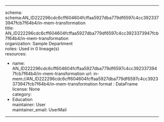 


---  
schema: schema:AN_ID222296cdc6cff604604fcffaa5927dba779df6597c4cc3923373947fcb7f64b4/in-mem-transformation  
title: AN_ID222296cdc6cff604604fcffaa5927dba779df6597c4cc3923373947fcb7f64b4/in-mem-transformation  
organization: Sample Department  
notes: Used in 0 lineage(s)  
resources:  
  - name: AN_ID222296cdc6cff604604fcffaa5927dba779df6597c4cc3923373947fcb7f64b4/in-mem-transformation 
    url: in-mem://AN_ID222296cdc6cff604604fcffaa5927dba779df6597c4cc3923373947fcb7f64b4/in-mem-transformation 
    format : DataFrame  
license: None  
category:
  - Education  
maintainer: User  
maintainer_email: UserMail  
---